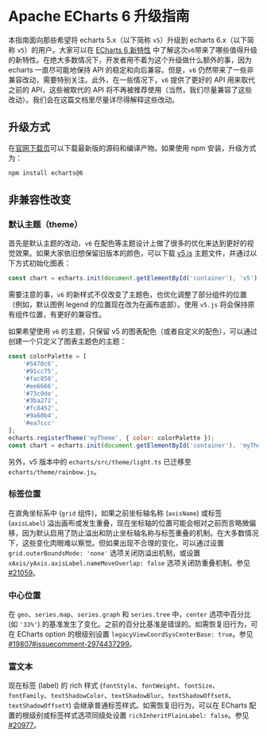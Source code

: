 # Apache ECharts 6 升级指南

本指南面向那些希望将 echarts 5.x（以下简称 `v5`）升级到 echarts 6.x（以下简称 `v5`）的用户。大家可以在 [ECharts 6 新特性](${lang}/basics/release-note/v6-feature) 中了解这次`v6`带来了哪些值得升级的新特性。在绝大多数情况下，开发者用不着为这个升级做什么额外的事，因为 echarts 一直尽可能地保持 API 的稳定和向后兼容。但是，`v6` 仍然带来了一些非兼容改动，需要特别关注。此外，在一些情况下，`v6` 提供了更好的 API 用来取代之前的 API，这些被取代的 API 将不再被推荐使用（当然，我们尽量兼容了这些改动）。我们会在这篇文档里尽量详尽得解释这些改动。

## 升级方式

在[官网下载页](${mainSitePath}download.html)可以下载最新版的源码和编译产物。如果使用 npm 安装，升级方式为：

```sh
npm install echarts@6
```

## 非兼容性改变

### 默认主题（theme）

首先是默认主题的改动，`v6` 在配色等主题设计上做了很多的优化来达到更好的视觉效果。如果大家依旧想保留旧版本的颜色，可以下载 [v5.js](https://github.com/apache/echarts/blob/master/theme/v5.js) 主题文件，并通过以下方式初始化图表：

```js
const chart = echarts.init(document.getElementById('container'), 'v5');
```

需要注意的事，`v6` 的新样式不仅改变了主题色，也优化调整了部分组件的位置（例如，默认图例 legend 的位置现在改为在画布底部）。使用 `v5.js` 将会保持原有组件位置，有更好的兼容性。

如果希望使用 `v6` 的主题，只保留 v5 的图表配色（或者自定义的配色），可以通过创建一个只定义了图表主题色的主题：

```js
const colorPalette = [
    '#5470c6',
    '#91cc75',
    '#fac858',
    '#ee6666',
    '#73c0de',
    '#3ba272',
    '#fc8452',
    '#9a60b4',
    '#ea7ccc'
];
echarts.registerTheme('myTheme', { color: colorPalette });
const chart = echarts.init(document.getElementById('container'), 'myTheme');
```

另外，v5 版本中的 `echarts/src/theme/light.ts` 已迁移至 `echarts/theme/rainbow.js`。

### 标签位置

在直角坐标系中 (`grid` 组件)，如果之前坐标轴名称 (`axisName`) 或标签 (`axisLabel`) 溢出画布或发生重叠，现在坐标轴的位置可能会相对之前而言略微偏移，因为默认启用了防止溢出和防止坐标轴名称与标签重叠的机制。在大多数情况下，这些变化肉眼难以察觉。但如果出现不合理的变化，可以通过设置 `grid.outerBoundsMode: 'none'` 选项关闭防溢出机制，或设置 `xAxis/yAxis.axisLabel.nameMoveOverlap: false` 选项关闭防重叠机制。参见 [#21059](https://github.com/apache/echarts/pull/21059)。

### 中心位置

在 `geo`、`series.map`、`series.graph` 和 `series.tree` 中，`center` 选项中百分比 (如 `'33%'`) 的基准发生了变化。之前的百分比基准是错误的。如需恢复旧行为，可在 ECharts option 的根级别设置 `legacyViewCoordSysCenterBase: true`。参见 [#19807#issuecomment-2974437299](https://github.com/apache/echarts/pull/19807#issuecomment-2974437299)。

### 富文本

现在标签 (label) 的 rich 样式 (`fontStyle`、`fontWeight`、`fontSize`、`fontFamily`、`textShadowColor`、`textShadowBlur`、`textShadowOffsetX`、`textShadowOffsetY`) 会继承普通标签样式。如需恢复旧行为，可以在 ECharts 配置的根级别或标签样式选项同级处设置 `richInheritPlainLabel: false`。参见 [#20977](https://github.com/apache/echarts/issues/20977)。
